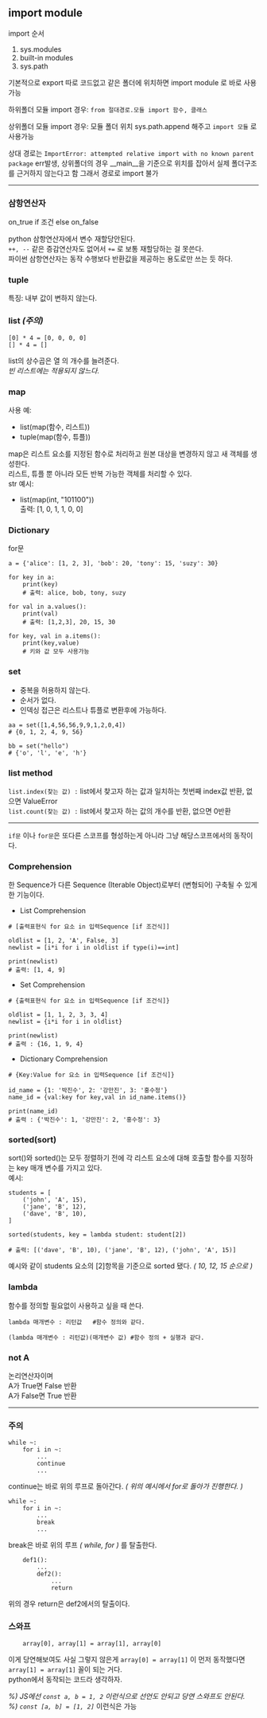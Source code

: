 ## import module  
import 순서  
1. sys.modules
2. built-in modules
3. sys.path  

기본적으로 export 따로 코드없고 같은 폴더에 위치하면 import module 로 바로 사용가능  

하위폴더 모듈 import 경우: `from 절대경로.모듈 import 함수, 클래스`  

상위폴더 모듈 import 경우: 모듈 폴더 위치 sys.path.append 해주고 `import 모듈` 로 사용가능  

상대 경로는 `ImportError: attempted relative import with no known parent package` err발생, 상위폴더의 경우 __main__을 기준으로 위치를 잡아서 실제 폴더구조를 근거하지 않는다고 함 그래서 경로로 import 불가  

---
### 삼항연산자
on_true if 조건 else on_false  

python 삼항연산자에서 변수 재할당안된다.  
`++, --` 같은 증감연산자도 없어서 `+=` 로 보통 재할당하는 걸 못쓴다.  
파이썬 삼항연산자는 동작 수행보다 반환값을 제공하는 용도로만 쓰는 듯 하다.  

### tuple 
특징: 내부 값이 변하지 않는다.  

### list _(주의)_
```
[0] * 4 = [0, 0, 0, 0]
[] * 4 = []
```
list의 상수곱은 열 의 개수를 늘려준다.  
_빈 리스트에는 적용되지 않느다._

### map  
사용 예:
+ list(map(함수, 리스트))
+ tuple(map(함수, 튜플))  

map은 리스트 요소를 지정된 함수로 처리하고 원본 대상을 변경하지 않고 새 객체를 생성한다.  
리스트, 튜플 뿐 아니라 모든 반복 가능한 객체를 처리할 수 있다.  
str 예시:  
+ list(map(int, "101100"))  
출력: [1, 0, 1, 1, 0, 0]

### Dictionary
for문
```
a = {'alice': [1, 2, 3], 'bob': 20, 'tony': 15, 'suzy': 30}

for key in a:
    print(key)
    # 출력: alice, bob, tony, suzy

for val in a.values():
    print(val)
    # 출력: [1,2,3], 20, 15, 30

for key, val in a.items():
    print(key,value)
    # 키와 값 모두 사용가능
```
### set 
+ 중복을 허용하지 않는다.
+ 순서가 없다.
+ 인덱싱 접근은 리스트나 튜플로 변환후에 가능하다.
```
aa = set([1,4,56,56,9,9,1,2,0,4])
# {0, 1, 2, 4, 9, 56}

bb = set("hello")
# {'o', 'l', 'e', 'h'}
```
### list method  
`list.index(찾는 값) :` list에서 찾고자 하는 값과 일치하는 첫번째 index값 반환, 없으면 ValueError  
`list.count(찾는 값) :` list에서 찾고자 하는 값의 개수를 반환, 없으면 0반환  

---
`if문` 이나 `for문`은 또다른 스코프를 형성하는게 아니라 그냥 해당스코프에서의 동작이다.  

### Comprehension  
한 Sequence가 다른 Sequence (Iterable Object)로부터 (변형되어) 구축될 수 있게한 기능이다.  
+ List Comprehension
```
# [출력표현식 for 요소 in 입력Sequence [if 조건식]]

oldlist = [1, 2, 'A', False, 3] 
newlist = [i*i for i in oldlist if type(i)==int]

print(newlist)
# 출력: [1, 4, 9]
```
+ Set Comprehension
```
# {출력표현식 for 요소 in 입력Sequence [if 조건식]}

oldlist = [1, 1, 2, 3, 3, 4]
newlist = {i*i for i in oldlist}
 
print(newlist)
# 출력 : {16, 1, 9, 4}
```
+ Dictionary Comprehension
```
# {Key:Value for 요소 in 입력Sequence [if 조건식]}

id_name = {1: '박진수', 2: '강만진', 3: '홍수정'}
name_id = {val:key for key,val in id_name.items()}

print(name_id)
# 출력 : {'박진수': 1, '강만진': 2, '홍수정': 3}
```  
### sorted(sort)  
sort()와 sorted()는 모두 정렬하기 전에 각 리스트 요소에 대해 호출할 함수를 지정하는 key 매개 변수를 가지고 있다.    
예시:
```
students = [
    ('john', 'A', 15),
    ('jane', 'B', 12),
    ('dave', 'B', 10),
]

sorted(students, key = lambda student: student[2])

# 출력: [('dave', 'B', 10), ('jane', 'B', 12), ('john', 'A', 15)]
```
예시와 같이 students 요소의 [2]항목을 기준으로 sorted 됐다. _( 10, 12, 15 순으로 )_

### lambda  
함수를 정의할 필요없이 사용하고 싶을 때 쓴다.  
```
lambda 매개변수 : 리턴값   #함수 정의와 같다.

(lambda 매개변수 : 리턴값)(매개변수 값) #함수 정의 + 실행과 같다. 
```
### not A
논리연산자이며  
A가 True면 False 반환  
A가 False면 True 반환

---
### 주의  
```
while ~:
    for i in ~:
        ...
        continue 
        ...
```
continue는 바로 위의 루프로 돌아간다. _( 위의 예시에서 for로 돌아가 진행한다. )_  
```
while ~:
    for i in ~:
        ...
        break
        ...
```
break은 바로 위의 루프 _( while, for )_ 를 탈출한다.
```
    def1():
        ...
        def2():
            ...
            return
```
위의 경우 return은 def2에서의 탈출이다.  

### 스와프  
```
    array[0], array[1] = array[1], array[0]
```
이게 당연해보여도 사실 그렇지 않은게 `array[0] = array[1]` 이 먼저 동작했다면 `array[1] = array[1]` 꼴이 되는 거다.  
python에서 동작되는 코드라 생각하자.  

_%) JS에선 `const a, b = 1, 2` 이런식으로 선언도 안되고 당연 스와프도 안된다._  
_%) `const [a, b] = [1, 2]`_ 이런식은 가능
